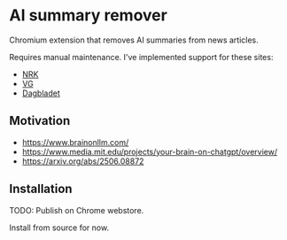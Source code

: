 # AI summary remover

Chromium extension that removes AI summaries from news articles.

Requires manual maintenance. I've implemented support for these sites:

- [NRK](https://nrk.no)
- [VG](https://vg.no)
- [Dagbladet](https://dagbladet.no)

## Motivation

- https://www.brainonllm.com/
- https://www.media.mit.edu/projects/your-brain-on-chatgpt/overview/
- https://arxiv.org/abs/2506.08872

## Installation

TODO: Publish on Chrome webstore.

Install from source for now.
